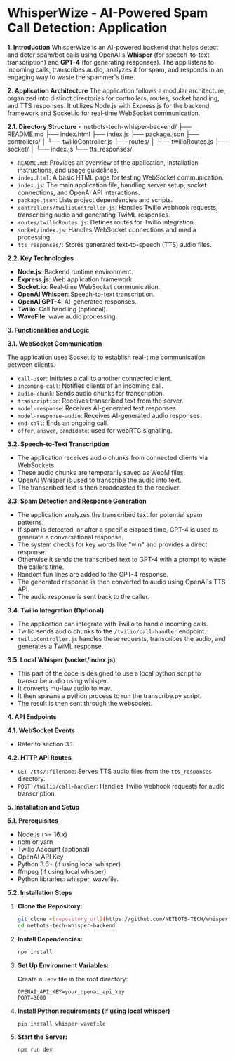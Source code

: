 # WhisperWize - AI-Powered Spam Call Detection: Application 

**1. Introduction**
WhisperWize is an AI-powered backend that helps detect and deter spam/bot calls using OpenAI's **Whisper** (for speech-to-text transcription) and **GPT-4** (for generating responses). The app listens to incoming calls, transcribes audio, analyzes it for spam, and responds in an engaging way to waste the spammer's time.

**2. Application Architecture**
The application follows a modular architecture, organized into distinct directories for controllers, routes, socket handling, and TTS responses. It utilizes Node.js with Express.js for the backend framework and Socket.io for real-time WebSocket communication.

**2.1. Directory Structure**
<
netbots-tech-whisper-backend/
├── README.md
├── index.html
├── index.js
├── package.json
├── controllers/
│   └── twilioController.js
├── routes/
│   └── twilioRoutes.js
├── socket/
│   └── index.js
└── tts_responses/

>
* `README.md`: Provides an overview of the application, installation instructions, and usage guidelines.
* `index.html`: A basic HTML page for testing WebSocket communication.
* `index.js`: The main application file, handling server setup, socket connections, and OpenAI API interactions.
* `package.json`: Lists project dependencies and scripts.
* `controllers/twilioController.js`: Handles Twilio webhook requests, transcribing audio and generating TwiML responses.
* `routes/twilioRoutes.js`: Defines routes for Twilio integration.
* `socket/index.js`: Handles WebSocket connections and media processing.
* `tts_responses/`: Stores generated text-to-speech (TTS) audio files.

**2.2. Key Technologies**

* **Node.js**: Backend runtime environment.
* **Express.js**: Web application framework.
* **Socket.io**: Real-time WebSocket communication.
* **OpenAI Whisper**: Speech-to-text transcription.
* **OpenAI GPT-4**: AI-generated responses.
* **Twilio**: Call handling (optional).
* **WaveFile**: wave audio processing.

**3. Functionalities and Logic**

**3.1. WebSocket Communication**

The application uses Socket.io to establish real-time communication between clients.

* `call-user`: Initiates a call to another connected client.
* `incoming-call`: Notifies clients of an incoming call.
* `audio-chunk`: Sends audio chunks for transcription.
* `transcription`: Receives transcribed text from the server.
* `model-response`: Receives AI-generated text responses.
* `model-response-audio`: Receives AI-generated audio responses.
* `end-call`: Ends an ongoing call.
* `offer`, `answer`, `candidate`: used for webRTC signalling.

**3.2. Speech-to-Text Transcription**

* The application receives audio chunks from connected clients via WebSockets.
* These audio chunks are temporarily saved as WebM files.
* OpenAI Whisper is used to transcribe the audio into text.
* The transcribed text is then broadcasted to the receiver.

**3.3. Spam Detection and Response Generation**

* The application analyzes the transcribed text for potential spam patterns.
* If spam is detected, or after a specific elapsed time, GPT-4 is used to generate a conversational response.
* The system checks for key words like "win" and provides a direct response.
* Otherwise it sends the transcribed text to GPT-4 with a prompt to waste the callers time.
* Random fun lines are added to the GPT-4 response.
* The generated response is then converted to audio using OpenAI's TTS API.
* The audio response is sent back to the caller.

**3.4. Twilio Integration (Optional)**

* The application can integrate with Twilio to handle incoming calls.
* Twilio sends audio chunks to the `/twilio/call-handler` endpoint.
* `twilioController.js` handles these requests, transcribes the audio, and generates a TwiML response.

**3.5. Local Whisper (socket/index.js)**

* This part of the code is designed to use a local python script to transcribe audio using whisper.
* It converts mu-law audio to wav.
* It then spawns a python process to run the transcribe.py script.
* The result is then sent through the websocket.

**4. API Endpoints**

**4.1. WebSocket Events**

* Refer to section 3.1.

**4.2. HTTP API Routes**

* `GET /tts/:filename`: Serves TTS audio files from the `tts_responses` directory.
* `POST /twilio/call-handler`: Handles Twilio webhook requests for audio transcription.

**5. Installation and Setup**

**5.1. Prerequisites**

* Node.js (>= 16.x)
* npm or yarn
* Twilio Account (optional)
* OpenAI API Key
* Python 3.6+ (if using local whisper)
* ffmpeg (if using local whisper)
* Python libraries: whisper, wavefile.

**5.2. Installation Steps**

1.  **Clone the Repository:**

    ```bash
    git clone <[repository_url](https://github.com/NETBOTS-TECH/whisper-backend)>
    cd netbots-tech-whisper-backend
    ```

2.  **Install Dependencies:**

    ```bash
    npm install
    ```

3.  **Set Up Environment Variables:**

    Create a `.env` file in the root directory:

    ```
    OPENAI_API_KEY=your_openai_api_key
    PORT=3000
    ```

4.  **Install Python requirements (if using local whisper)**

    ```bash
    pip install whisper wavefile
    ```

5.  **Start the Server:**

    ```bash
    npm run dev
    ```

